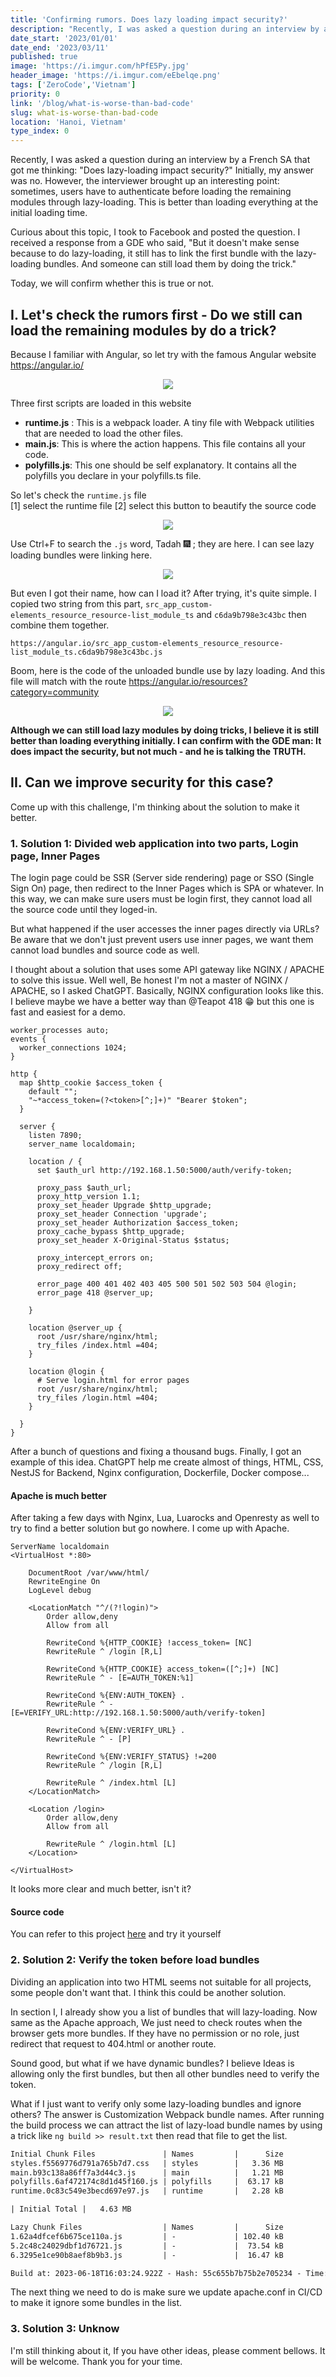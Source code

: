 ```yaml
---
title: 'Confirming rumors. Does lazy loading impact security?'
description: "Recently, I was asked a question during an interview by a French SA that got me thinking: \"Does lazy-loading impact security?\" Initially, my answer was no. However, the interviewer brought up an interesting point: sometimes, users have to authenticate before loading the remaining modules through lazy-loading. This is better than loading everything at the initial loading time."
date_start: '2023/01/01'
date_end: '2023/03/11'
published: true
image: 'https://i.imgur.com/hPfE5Py.jpg'
header_image: 'https://i.imgur.com/eEbelqe.png'
tags: ['ZeroCode','Vietnam']
priority: 0
link: '/blog/what-is-worse-than-bad-code'
slug: what-is-worse-than-bad-code
location: 'Hanoi, Vietnam'
type_index: 0
---
```


Recently, I was asked a question during an interview by a French SA that got me thinking: "Does lazy-loading impact security?" Initially, my answer was no. However, the interviewer brought up an interesting point: sometimes, users have to authenticate before loading the remaining modules through lazy-loading. This is better than loading everything at the initial loading time.

Curious about this topic, I took to Facebook and posted the question. I received a response from a GDE who said, "But it doesn't make sense because to do lazy-loading, it still has to link the first bundle with the lazy-loading bundles. And someone can still load them by doing the trick."

Today, we will confirm whether this is true or not.

## I. Let's check the rumors first - Do we still can load the remaining modules by do a trick?

Because I familiar with Angular, so let try with the famous Angular website https://angular.io/
<figure align="center" width="100%">
    <img src="https://i.imgur.com/M7xTGRS.png"/>
</figure>

Three first scripts are loaded in this website

* **runtime.js** : This is a webpack loader. A tiny file with Webpack utilities that are needed to load the other files.
* **main.js**: This is where the action happens. This file contains all your code.
* **polyfills.js**: This one should be self explanatory. It contains all the polyfills you declare in your polyfills.ts file.

So let's check the `runtime.js` file  
 [1] select the runtime file
 [2] select this button to beautify the source code

<figure align="center" width="100%">
    <img src="https://i.imgur.com/dIFhQV3.png"/>
</figure>

Use Ctrl+F to search the `.js` word, Tadah 🎆 ; they are here. I can see lazy loading bundles were linking here.

<figure align="center" width="100%">
    <img src="https://i.imgur.com/UZtWFTT.png"/>
</figure>

But even I got their name, how can I load it? After trying, it's quite simple. I copied two string from this part, `src_app_custom-elements_resource_resource-list_module_ts` and `c6da9b798e3c43bc` then combine them together.

`https://angular.io/src_app_custom-elements_resource_resource-list_module_ts.c6da9b798e3c43bc.js`

Boom, here is the code of the unloaded bundle use by lazy loading. And this file will match with the route https://angular.io/resources?category=community 

<figure align="center" width="100%">
    <img src="https://i.imgur.com/7X4C06j.png"/>
</figure>

**Although we can still load lazy modules by doing tricks, I believe it is still better than loading everything initially. I can confirm with the GDE man: It does impact the security, but not much - and he is talking the TRUTH.**

## II. Can we improve security for this case?

Come up with this challenge, I'm thinking about the solution to make it better.

### 1. Solution 1: Divided web application into two parts, Login page, Inner Pages

The login page could be SSR (Server side rendering) page or SSO (Single Sign On) page, then redirect to the Inner Pages which is SPA or whatever. In this way, we can make sure users must be login first, they cannot load all the source code until they loged-in.

But what happened if the user accesses the inner pages directly via URLs? Be aware that we don't just prevent users use inner pages, we want them cannot load bundles and source code as well.

I thought about a solution that uses some API gateway like NGINX / APACHE to solve this issue. Well well, Be honest I'm not a master of NGINX / APACHE, so I asked ChatGPT. Basically, NGINX configuration looks like this. I believe maybe we have a better way than @Teapot 418 😁 but this one is fast and easiest for a demo.

```
worker_processes auto;
events {
  worker_connections 1024;
}

http {
  map $http_cookie $access_token {
	default "";
	"~*access_token=(?<token>[^;]+)" "Bearer $token";
  }
  
  server {
    listen 7890;
    server_name localdomain;

    location / {
	  set $auth_url http://192.168.1.50:5000/auth/verify-token;

      proxy_pass $auth_url;
      proxy_http_version 1.1;
      proxy_set_header Upgrade $http_upgrade;
      proxy_set_header Connection 'upgrade';
	  proxy_set_header Authorization $access_token;
      proxy_cache_bypass $http_upgrade;
	  proxy_set_header X-Original-Status $status;

	  proxy_intercept_errors on;
	  proxy_redirect off;
	  
      error_page 400 401 402 403 405 500 501 502 503 504 @login;
	  error_page 418 @server_up;
	  
    }

	location @server_up {
	  root /usr/share/nginx/html;
	  try_files /index.html =404;
    }

	location @login {
      # Serve login.html for error pages
      root /usr/share/nginx/html;
      try_files /login.html =404;
    }

  }
}
```

After a bunch of questions and fixing a thousand bugs. Finally, I got an example of this idea.
ChatGPT help me create almost of things, HTML, CSS, NestJS for Backend, Nginx configuration, Dockerfile, Docker compose...

#### Apache is much better
After taking a few days with Nginx, Lua, Luarocks and Openresty as well to try to find a better solution but go nowhere. I come up with Apache.

```
ServerName localdomain
<VirtualHost *:80>

    DocumentRoot /var/www/html/
    RewriteEngine On
    LogLevel debug

    <LocationMatch "^/(?!login)">
        Order allow,deny
        Allow from all

        RewriteCond %{HTTP_COOKIE} !access_token= [NC]
        RewriteRule ^ /login [R,L]

        RewriteCond %{HTTP_COOKIE} access_token=([^;]+) [NC]
        RewriteRule ^ - [E=AUTH_TOKEN:%1]

        RewriteCond %{ENV:AUTH_TOKEN} .
        RewriteRule ^ - [E=VERIFY_URL:http://192.168.1.50:5000/auth/verify-token]

        RewriteCond %{ENV:VERIFY_URL} .
        RewriteRule ^ - [P]

        RewriteCond %{ENV:VERIFY_STATUS} !=200
        RewriteRule ^ /login [R,L]

        RewriteRule ^ /index.html [L]
    </LocationMatch>

    <Location /login>
        Order allow,deny
        Allow from all

        RewriteRule ^ /login.html [L]
    </Location>

</VirtualHost>
```
It looks more clear and much better, isn't it?

#### Source code

You can refer to this project [here](https://github.com/nhvu95/lazy-loading-with-separate-login-screen) and try it yourself
    
### 2. Solution 2: Verify the token before load bundles
Dividing an application into two HTML seems not suitable for all projects, some people don't want that. I think this could be another solution.

In section I, I already show you a list of bundles that will lazy-loading. Now same as the Apache approach, We just need to check routes when the browser gets more bundles. If they have no permission or no role, just redirect that request to 404.html or another route.

Sound good, but what if we have dynamic bundles? I believe Ideas is allowing only the first bundles, but then all other bundles need to verify the token.

What if I just want to verify only some lazy-loading bundles and ignore others? The answer is Customization Webpack bundle names. After running the build process we can attract the list of lazy-load bundle names by using a trick like
`ng build >> result.txt` then read that file to get the list. 

```result.txt
Initial Chunk Files               | Names         |      Size
styles.f5569776d791a765b7d7.css   | styles        |   3.36 MB
main.b93c138a86ff7a3d44c3.js      | main          |   1.21 MB
polyfills.6af472174c8d1d45f160.js | polyfills     |  63.17 kB
runtime.0c83c549e3becd697e97.js   | runtime       |   2.28 kB

| Initial Total |   4.63 MB

Lazy Chunk Files                  | Names         |      Size
1.62a4dfcef6b675ce110a.js         | -             | 102.40 kB
5.2c48c24029dbf1d76721.js         | -             |  73.54 kB
6.3295e1ce90b8aef8b9b3.js         | -             |  16.47 kB

Build at: 2023-06-18T16:03:24.922Z - Hash: 55c655b7b75b2e705234 - Time: 48749ms
```

The next thing we need to do is make sure we update apache.conf in CI/CD to make it ignore some bundles in the list.


### 3. Solution 3: Unknow

I'm still thinking about it, If you have other ideas, please comment bellows. It will be welcome.
Thank you for your time.